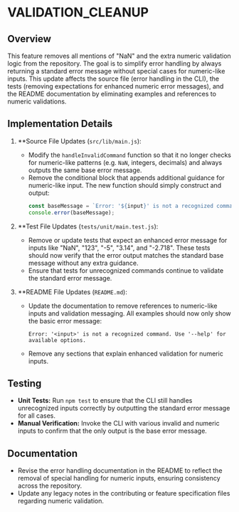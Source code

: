 # VALIDATION_CLEANUP

## Overview
This feature removes all mentions of "NaN" and the extra numeric validation logic from the repository. The goal is to simplify error handling by always returning a standard error message without special cases for numeric-like inputs. This update affects the source file (error handling in the CLI), the tests (removing expectations for enhanced numeric error messages), and the README documentation by eliminating examples and references to numeric validations.

## Implementation Details
1. **Source File Updates (`src/lib/main.js`):
   - Modify the `handleInvalidCommand` function so that it no longer checks for numeric-like patterns (e.g. `NaN`, integers, decimals) and always outputs the same base error message.
   - Remove the conditional block that appends additional guidance for numeric-like input. The new function should simply construct and output:
     ```js
     const baseMessage = `Error: '${input}' is not a recognized command. Use '--help' for available options.`;
     console.error(baseMessage);
     ```

2. **Test File Updates (`tests/unit/main.test.js`):
   - Remove or update tests that expect an enhanced error message for inputs like "NaN", "123", "-5", "3.14", and "-2.718". These tests should now verify that the error output matches the standard base message without any extra guidance.
   - Ensure that tests for unrecognized commands continue to validate the standard error message.

3. **README File Updates (`README.md`):
   - Update the documentation to remove references to numeric-like inputs and validation messaging. All examples should now only show the basic error message:
     ```
     Error: '<input>' is not a recognized command. Use '--help' for available options.
     ```
   - Remove any sections that explain enhanced validation for numeric inputs.

## Testing
- **Unit Tests:** Run `npm test` to ensure that the CLI still handles unrecognized inputs correctly by outputting the standard error message for all cases.
- **Manual Verification:** Invoke the CLI with various invalid and numeric inputs to confirm that the only output is the base error message.

## Documentation
- Revise the error handling documentation in the README to reflect the removal of special handling for numeric inputs, ensuring consistency across the repository.
- Update any legacy notes in the contributing or feature specification files regarding numeric validation.
